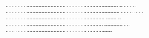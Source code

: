   ...........................................................................   ...........    
 ............................................................................ ........ ...... 
  ..................................................................         .......         ..  
    .................................................................           .................   
      ......  ...............................................                     ................
